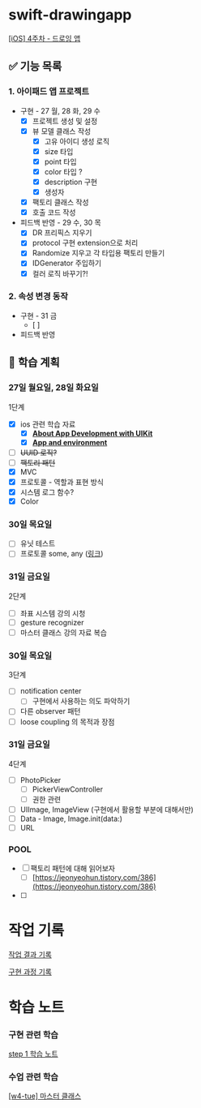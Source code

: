 # swift-drawingapp

[[iOS] 4주차 - 드로잉 앱](https://effie-ios.notion.site/iOS-4-e2556597d2c6477d906b78f11d23bbc7)

## ✅ 기능 목록

### 1. 아이패드 앱 프로젝트

- 구현  - 27 월, 28 화, 29 수
    - [x]  프로젝트 생성 및 설정
    - [x]  뷰 모델 클래스 작성
        - [x]  고유 아이디 생성 로직
        - [x]  size 타입
        - [x]  point 타입
        - [x]  color 타입 ?
        - [x]  description 구현
        - [x]  생성자
    - [x]  팩토리 클래스 작성
    - [x]  호출 코드 작성
- 피드백 반영 - 29 수, 30 목
    - [x]  DR 프리픽스 지우기
    - [x]  protocol 구현 extension으로 처리
    - [x]  Randomize 지우고 각 타입용 팩토리 만들기
    - [x]  IDGenerator 주입하기
    - [x]  컬러 로직 바꾸기?!

### 2. 속성 변경 동작

- 구현 - 31 금
    - [ ]  
- 피드백 반영

## 📗 학습 계획

### 27일 월요일, 28일 화요일

1단계

- [x]  ios 관련 학습 자료
    - [x]  ****[About App Development with UIKit](https://developer.apple.com/documentation/uikit/about_app_development_with_uikit)****
    - [x]  ****[App and environment](https://developer.apple.com/documentation/uikit/app_and_environment)****
- [ ]  ~~UUID 로직?~~
- [ ]  ~~팩토리 패턴~~
- [x]  MVC
- [x]  프로토콜 - 역할과 표현 방식
- [x]  시스템 로그 함수?
- [x]  Color

### 30일 목요일

- [ ]  유닛 테스트
- [ ]  프로토콜 some, any ([링크](https://www.youtube.com/watch?v=3sfrqRaLuWk))

### 31일 금요일

2단계

- [ ]  좌표 시스템 강의 시청
- [ ]  gesture recognizer
- [ ]  마스터 클래스 강의 자료 복습

### 30일 목요일

3단계

- [ ]  notification center
    - [ ]  구현에서 사용하는 의도 파악하기
- [ ]  다른 observer 패턴
- [ ]  loose coupling 의 목적과 장점

### 31일 금요일

4단계

- [ ]  PhotoPicker
    - [ ]  PickerViewController
    - [ ]  권한 관련
- [ ]  UIImage, ImageView (구현에서 활용할 부분에 대해서만)
- [ ]  Data - Image, Image.init(data:)
- [ ]  URL

### POOL

- [ ]  팩토리 패턴에 대해 읽어보자
    - [ ]  [https://jeonyeohun.tistory.com/386](https://jeonyeohun.tistory.com/386)
- [ ]  

# 작업 기록

[작업 결과 기록](https://www.notion.so/3709c4ea86a9497781c1f88b3cd9cde6)

[구현 과정 기록](https://www.notion.so/07ca80058cdb4440a90da555e18887d6)

# 학습 노트

### 구현 관련 학습

[step 1 학습 노트](https://www.notion.so/step-1-7a878935c12642cf987a5277cafc167c)

### 수업 관련 학습

[[w4-tue] 마스터 클래스](https://www.notion.so/w4-tue-bed7dc9ccdc54c33af0955375170e283)